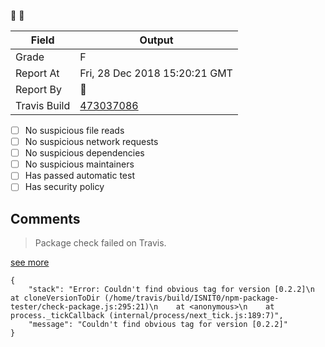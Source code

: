 :robot: :rotating_light:

| Field | Output |
|----|----|
| Grade | F |
| Report At | Fri, 28 Dec 2018 15:20:21 GMT |
| Report By | :robot: |
| Travis Build | [473037086](https://travis-ci.org/ISNIT0/npm-package-tester/builds/473037086) |
    
- [ ] No suspicious file reads
- [ ] No suspicious network requests
- [ ] No suspicious dependencies
- [ ] No suspicious maintainers
- [ ] Has passed automatic test
- [ ] Has security policy

## Comments
> Package check failed on Travis.

[see more](https://travis-ci.org/ISNIT0/npm-package-tester/branches)

```
{
	"stack": "Error: Couldn't find obvious tag for version [0.2.2]\n    at cloneVersionToDir (/home/travis/build/ISNIT0/npm-package-tester/check-package.js:295:21)\n    at <anonymous>\n    at process._tickCallback (internal/process/next_tick.js:189:7)",
	"message": "Couldn't find obvious tag for version [0.2.2]"
}
```

